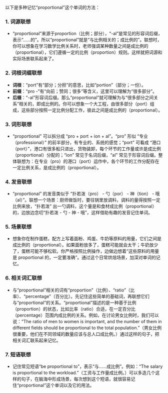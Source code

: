 以下是多种记忆“proportional”这个单词的方法：

### 1. 词源联想
 - “proportional”来源于proportion（比例；部分），“-al”是常见的形容词后缀，表示“……的”。所以“proportional”就是“与比例相关的；成比例的”。联想时，你可以想象在学习数学比例关系时，老师强调某种数量之间是成比例的（proportional），它们遵循一定的比例（proportion）规则。这样就把词源和实际场景联系起来了。

### 2. 词根词缀联想
 - **词根**：“port”有“部分；分担”的意思，比如“portion”（部分；一份）。
 - **前缀**：“pro -”有“向前；赞同；很多”等含义，这里可以理解为“很多部分”。
 - **后缀**：“-al”形容词后缀。那么“proportional”就可理解为与“很多部分之间关系”相关的，即成比例的。你可以想象一个大工程，由很多部分（port）组成，这些部分按照一定比例分配工作，彼此之间是成比例的（proportional）。

### 3. 词形联想
 - “proportional” 可以拆分成 “pro + port + ion + al”。“pro” 形似 “专业（professional）” 的前半部分，有专业的、系统的感觉；“port” 可看成 “港口（port）”，港口有很多船只进出，货物装卸，每个环节的工作量或许是成比例（proportional）分配的；“ion” 常见于名词后缀，“al” 常见于形容词后缀。整体联想为：在专业（pro）的港口（port）运作中，各个环节的工作分配存在一定比例关系，是成比例的（proportional）。

### 4. 发音联想
 - “proportional” 的发音类似于 “扑若泼（pro） - 勺（por） - 神（tion） - 哦（al）”。联想一个场景：厨师做饭时，要往锅里放调料，调料的量得按照一定比例来放，“扑若泼” 出一勺调料，这个量是和食材成比例（proportional）的，边放边念叨“扑若泼 - 勺 - 神 - 哦”，这样借助有趣的发音记住单词。

### 5. 场景联想
 - 想象你在制作蛋糕，配方上写着面粉、鸡蛋、牛奶等原料的用量，它们之间是成比例的（proportional）。如果面粉放多了，蛋糕可能就会太干；牛奶放少了，蛋糕可能不够松软。你严格按照比例操作，边做边想着“这些原料的用量是 proportional 的，一定要准确”。通过这个日常烘焙场景，加深对单词的记忆。

### 6. 相关词汇联想
 - 与“proportional”相关的词有“proportion”（比例）、“ratio”（比率）、“percentage”（百分比）。先记住这些简单的基础词，再联想它们与“proportional”的关系。“proportional”描述的是一种基于比例（proportion）的状态，比如比率（ratio）合适，在一定百分比（percentage）范围内成比例的关系。例如，在讨论男女比例时，我们可以说：“The ratio of men to women is important, and the number of them in different fields should be proportional to the total population.”（男女比例很重要，他们在不同领域的数量应该与总人口成比例。）通过这样的句子，把相关词汇联系起来记忆。

### 7. 短语联想
 - 记住常见短语“be proportional to”，表示“与……成比例”。例如：“The salary is proportional to the workload.”（工资与工作量成比例。）可以多造几个这样的句子，在脑海中形成场景，每次想到这个短语，就很容易记住“proportional”这个单词以及它的用法。 